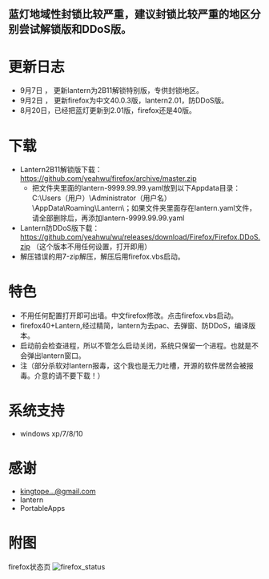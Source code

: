 ## 蓝灯地域性封锁比较严重，建议封锁比较严重的地区分别尝试解锁版和DDoS版。

更新日志   
=========
* 9月7日 ， 更新lantern为2B11解锁特别版，专供封锁地区。
* 9月2日 ， 更新firefox为中文40.0.3版，lantern2.01，防DDoS版。
* 8月20日，已经把蓝灯更新到2.01版，firefox还是40版。

下载
=======
* Lantern2B11解锁版下载： https://github.com/yeahwu/firefox/archive/master.zip 
  - 把文件夹里面的lantern-9999.99.99.yaml放到以下Appdata目录：C:\Users（用户）\Administrator（用户名）\AppData\Roaming\Lantern\；如果文件夹里面存在lantern.yaml文件，请全部删除后，再添加lantern-9999.99.99.yaml
* Lantern防DDoS版下载： https://github.com/yeahwu/wu/releases/download/Firefox/Firefox.DDoS.zip （这个版本不用任何设置，打开即用）
* 解压错误的用7-zip解压，解压后用firefox.vbs启动。

特色
=======
* 不用任何配置打开即可出墙。中文firefox修改。点击firefox.vbs启动。
* firefox40+Lantern,经过精简，lantern为去pac、去弹窗、防DDoS，编译版本。
* 启动前会检查进程，所以不管怎么启动关闭，系统只保留一个进程。也就是不会弹出lantern窗口。
* 注（部分杀软对lantern报毒，这个我也是无力吐槽，开源的软件居然会被报毒。介意的请不要下载！）

系统支持
=======
*  windows xp/7/8/10

感谢
====
* kingtope...@gmail.com
* lantern
* PortableApps

附图
=====
firefox状态页
![firefox_status](http://e.hiphotos.baidu.com/image/pic/item/9e3df8dcd100baa159e758e94110b912c9fc2e9c.jpg)
